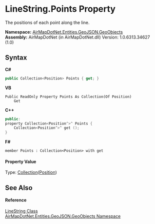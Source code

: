 # LineString.Points Property 
 

The positions of each point along the line.

**Namespace:**&nbsp;<a href="N_AirMapDotNet_Entities_GeoJSON_GeoObjects">AirMapDotNet.Entities.GeoJSON.GeoObjects</a><br />**Assembly:**&nbsp;AirMapDotNet (in AirMapDotNet.dll) Version: 1.0.6313.34627 (1.0)

## Syntax

**C#**<br />
``` C#
public Collection<Position> Points { get; }
```

**VB**<br />
``` VB
Public ReadOnly Property Points As Collection(Of Position)
	Get
```

**C++**<br />
``` C++
public:
property Collection<Position^>^ Points {
	Collection<Position^>^ get ();
}
```

**F#**<br />
``` F#
member Points : Collection<Position> with get

```


#### Property Value
Type: <a href="http://msdn2.microsoft.com/en-us/library/ms132397" target="_blank">Collection</a>(<a href="T_AirMapDotNet_Entities_GeoJSON_Position">Position</a>)

## See Also


#### Reference
<a href="T_AirMapDotNet_Entities_GeoJSON_GeoObjects_LineString">LineString Class</a><br /><a href="N_AirMapDotNet_Entities_GeoJSON_GeoObjects">AirMapDotNet.Entities.GeoJSON.GeoObjects Namespace</a><br />